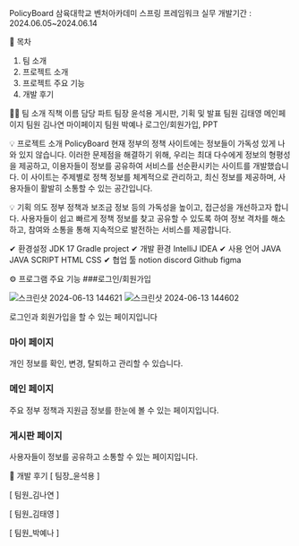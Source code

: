 PolicyBoard
삼육대학교 벤처아카데미 스프링 프레임워크 실무
개발기간 : 2024.06.05~2024.06.14

🙌 목차
1. 팀 소개
2. 프로젝트 소개
3. 프로젝트 주요 기능
4. 개발 후기

🙋‍♀️ 팀 소개
직책	이름	담당 파트
팀장	윤석용	게시판, 기획 및 발표
팀원	김태영	메인페이지
팀원	김나연	마이페이지
팀원	박예나	로그인/회원가입, PPT

💡 프로젝트 소개
PolicyBoard
현재 정부의 정책 사이트에는 정보들이 가독성 있게 나와 있지 않습니다. 이러한 문제점을 해결하기 위해, 우리는 최대 다수에게 정보의 형평성을 제공하고, 이용자들이 정보를 공유하여 서비스를 선순환시키는 사이트를 개발했습니다. 이 사이트는 주제별로 정책 정보를 체계적으로 관리하고, 최신 정보를 제공하며, 사용자들이 활발히 소통할 수 있는 공간입니다.

💡 기획 의도
정부 정책과 보조금 정보 등의 가독성을 높이고, 접근성을 개선하고자 합니다. 사용자들이 쉽고 빠르게 정책 정보를 찾고 공유할 수 있도록 하여 정보 격차를 해소하고, 참여와 소통을 통해 지속적으로 발전하는 서비스를 제공합니다.

✔ 환경설정
JDK 17
Gradle project
✔ 개발 환경
IntelliJ IDEA
✔ 사용 언어
JAVA
JAVA SCRIPT
HTML
CSS
✔ 협업 툴
notion discord Github figma

⚙ 프로그램 주요 기능
###로그인/회원가입

![스크린샷 2024-06-13 144621](https://github.com/PolicyBoard/main/assets/162537542/56f76e27-9a02-47f1-9407-5846d7510577)
![스크린샷 2024-06-13 144602](https://github.com/PolicyBoard/main/assets/162537542/8517455b-6940-48d9-a62a-9977d2167063)

로그인과 회원가입을 할 수 있는 페이지입니다

### 마이 페이지

개인 정보를 확인, 변경, 탈퇴하고 관리할 수 있습니다.

### 메인 페이지

주요 정부 정책과 지원금 정보를 한눈에 볼 수 있는 페이지입니다.

### 게시판 페이지

사용자들이 정보를 공유하고 소통할 수 있는 페이지입니다.



🙏 개발 후기
[ 팀장_윤석용 ]


[ 팀원_김나연 ]


[ 팀원_김태영 ]


[ 팀원_박예나 ]
